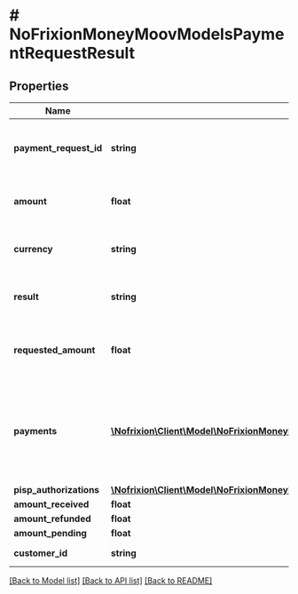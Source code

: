 # # NoFrixionMoneyMoovModelsPaymentRequestResult

## Properties

Name | Type | Description | Notes
------------ | ------------- | ------------- | -------------
**payment_request_id** | **string** | The ID of the payment request the result is for. | [optional]
**amount** | **float** | The authorised payment amount. | [optional]
**currency** | **string** | The authorised payment currency. | [optional]
**result** | **string** | The result of the payment attempt. | [optional]
**requested_amount** | **float** | The full original payment amount requested. | [optional]
**payments** | [**\Nofrixion\Client\Model\NoFrixionMoneyMoovModelsPaymentRequestPayment[]**](NoFrixionMoneyMoovModelsPaymentRequestPayment.md) | The list of payment attempts that have been received for the payment request. | [optional]
**pisp_authorizations** | [**\Nofrixion\Client\Model\NoFrixionMoneyMoovModelsPaymentRequestsPaymentRequestAuthorization[]**](NoFrixionMoneyMoovModelsPaymentRequestsPaymentRequestAuthorization.md) |  | [optional]
**amount_received** | **float** |  | [optional]
**amount_refunded** | **float** |  | [optional]
**amount_pending** | **float** |  | [optional]
**customer_id** | **string** | The customer id | [optional]

[[Back to Model list]](../../README.md#models) [[Back to API list]](../../README.md#endpoints) [[Back to README]](../../README.md)
